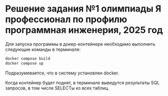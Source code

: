 # Решение задания №1 олимпиады Я профессионал по профилю программная инженерия, 2025 год

Для запуска программы в докер-контейнере необходимо выполнить следующие команды в терминале:

```bash
docker compose build
docker compose up
```

Подразумевается, что в систему установлен docker.

Когда контейнер будет поднят, в терминале выведутся результаты SQL запросов, в том числе SELECTы из всех таблиц.